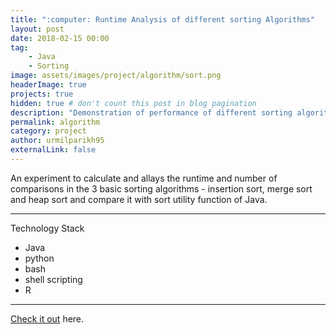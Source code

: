 ```yaml
---
title: ":computer: Runtime Analysis of different sorting Algorithms"
layout: post
date: 2018-02-15 00:00
tag: 
    - Java
    - Sorting
image: assets/images/project/algorithm/sort.png
headerImage: true
projects: true
hidden: true # don't count this post in blog pagination
description: "Demonstration of performance of different sorting algorithms based on runtime and comparisons"
permalink: algorithm
category: project
author: urmilparikh95
externalLink: false
---
```

<!--center>
<img src="https://raw.githubusercontent.com/sergiokopplin/indigo/gh-pages/assets/screen-shot.png" width="100%;">
</center-->
An experiment to calculate and allays the runtime and number of comparisons in the 3 basic sorting algorithms - insertion sort, merge sort and heap sort and compare it with sort utility function of Java.

---

Technology Stack

- Java
- python
- bash
- shell scripting
- R

---

[Check it out](https://github.com/urmilparikh95/Sorting-Algorithm-Analysis) here.
